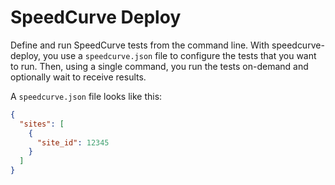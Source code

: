 # SpeedCurve Deploy

Define and run SpeedCurve tests from the command line. With speedcurve-deploy, you use a `speedcurve.json` file to configure the tests that you want to run. Then, using a single command, you run the tests on-demand and optionally wait to receive results.

A `speedcurve.json` file looks like this:

```json
{
  "sites": [
    {
      "site_id": 12345
    }
  ]
}
```
